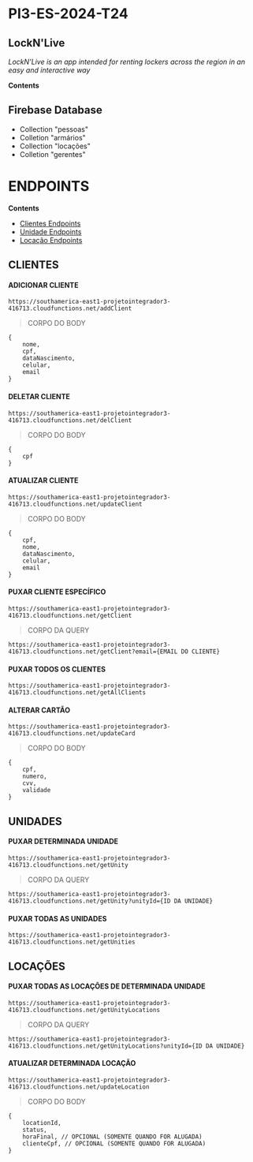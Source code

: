 # PI3-ES-2024-T24

## LockN'Live

*LockN'Live is an app intended for renting lockers across the region in an easy and interactive way*

**Contents**

## Firebase Database
* Collection "pessoas"
* Colletion "armários"
* Collection "locações"
* Colletion "gerentes"
  
# ENDPOINTS

**Contents**
* [Clientes Endpoints](#CLIENTES)
* [Unidade Endpoints](#UNIDADES)
* [Locação Endpoints](#LOCAÇÕES)

## CLIENTES 

#### ADICIONAR CLIENTE
`https://southamerica-east1-projetointegrador3-416713.cloudfunctions.net/addClient`

> CORPO DO BODY 
```
{
    nome,
    cpf,
    dataNascimento,
    celular,
    email
}
```

#### DELETAR CLIENTE
`https://southamerica-east1-projetointegrador3-416713.cloudfunctions.net/delClient`

> CORPO DO BODY 
```
{
    cpf
}
```

#### ATUALIZAR CLIENTE
`https://southamerica-east1-projetointegrador3-416713.cloudfunctions.net/updateClient`

> CORPO DO BODY 
```
{
    cpf,
    nome,
    dataNascimento,
    celular,
    email
}
```

#### PUXAR CLIENTE ESPECÍFICO
`https://southamerica-east1-projetointegrador3-416713.cloudfunctions.net/getClient`

> CORPO DA QUERY
```
https://southamerica-east1-projetointegrador3-416713.cloudfunctions.net/getClient?email={EMAIL DO CLIENTE}
```

#### PUXAR TODOS OS CLIENTES
`https://southamerica-east1-projetointegrador3-416713.cloudfunctions.net/getAllClients`

#### ALTERAR CARTÃO
`https://southamerica-east1-projetointegrador3-416713.cloudfunctions.net/updateCard`

> CORPO DO BODY
```
{
    cpf,
    numero,
    cvv,
    validade
}
```

## UNIDADES

#### PUXAR DETERMINADA UNIDADE
`https://southamerica-east1-projetointegrador3-416713.cloudfunctions.net/getUnity`

> CORPO DA QUERY
```
https://southamerica-east1-projetointegrador3-416713.cloudfunctions.net/getUnity?unityId={ID DA UNIDADE}
```

#### PUXAR TODAS AS UNIDADES
`https://southamerica-east1-projetointegrador3-416713.cloudfunctions.net/getUnities`

## LOCAÇÕES

#### PUXAR TODAS AS LOCAÇÕES DE DETERMINADA UNIDADE
`https://southamerica-east1-projetointegrador3-416713.cloudfunctions.net/getUnityLocations`

> CORPO DA QUERY
```
https://southamerica-east1-projetointegrador3-416713.cloudfunctions.net/getUnityLocations?unityId={ID DA UNIDADE}
```

#### ATUALIZAR DETERMINADA LOCAÇÃO
`https://southamerica-east1-projetointegrador3-416713.cloudfunctions.net/updateLocation`

> CORPO DO BODY
```
{
    locationId,
    status,
    horaFinal, // OPCIONAL (SOMENTE QUANDO FOR ALUGADA)
    clienteCpf, // OPCIONAL (SOMENTE QUANDO FOR ALUGADA)
}
```
 
